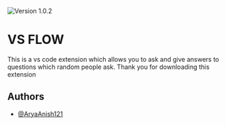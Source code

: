 ![Version 1.0.2](https://img.shields.io/badge/version-v1.0.2-blue)

# VS FLOW

This is a vs code extension which allows you to ask and give answers to questions which random people ask. Thank you for downloading this extension

## Authors

- [@AryaAnish121](https://www.github.com/AryaAnish121)
